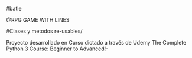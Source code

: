 #batle

@RPG GAME  WITH LINES

#Clases y metodos re-usables/


Proyecto desarrollado en Curso dictado a través de Udemy The Complete Python 3 Course: Beginner to Advanced!-

